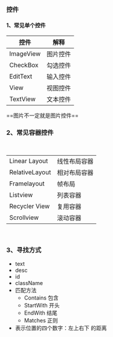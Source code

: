 ### 控件

#### 1、常见单个控件

| 控件      | 解释     |
| --------- | -------- |
| ImageView | 图片控件 |
| CheckBox  | 勾选控件 |
| EditText  | 输入控件 |
| View      | 视图控件 |
| TextView  | 文本控件 |

==图片不一定就是图片控件==

### 2、常见容器控件

​	

|                |              |
| -------------- | ------------ |
| Linear Layout  | 线性布局容器 |
| RelativeLayout | 相对布局容器 |
| Framelayout    | 帧布局       |
| Listview       | 列表容器     |
| Recycler View  | 复用容器     |
| Scrollview     | 滚动容器     |

​	   

### 3、寻找方式

- text
- desc
- id
- className
- 匹配方法
  - Contains   包含
  - StartWith  开头
  - EndWith    结尾
  - Matches    正则
- 表示位置的四个数字：左上右下 的距离



​			

​				